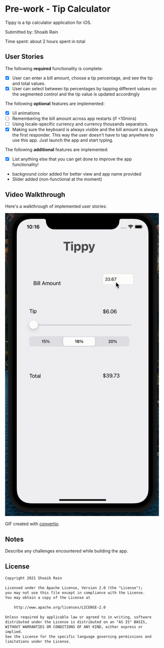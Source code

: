 # Pre-work - Tip Calculator

Tippy is a tip calculator application for iOS.

Submitted by: Shoaib Rain

Time spent: about 2 hours spent in total

## User Stories

The following **required** functionality is complete:

* [x] User can enter a bill amount, choose a tip percentage, and see the tip and total values.
* [x] User can select between tip percentages by tapping different values on the segmented control and the tip value is updated accordingly

The following **optional** features are implemented:

* [x] UI animations
* [ ] Remembering the bill amount across app restarts (if <10mins)
* [ ] Using locale-specific currency and currency thousands separators.
* [x] Making sure the keyboard is always visible and the bill amount is always the first responder. This way the user doesn't have to tap anywhere to use this app. Just launch the app and start typing.

The following **additional** features are implemented:

- [x] List anything else that you can get done to improve the app functionality!
- background color added for better view and app name provided
- Slider added (non-functional at the moment)

## Video Walkthrough

Here's a walkthrough of implemented user stories:

<img src='https://github.com/shoaibrain/prework/blob/main/prework.gif' title='Video Walkthrough' width='' alt='Video Walkthrough' />

GIF created with [convertio](https://convertio.co/).

## Notes

Describe any challenges encountered while building the app.

## License

    Copyright 2021 Shoaib Rain

    Licensed under the Apache License, Version 2.0 (the "License");
    you may not use this file except in compliance with the License.
    You may obtain a copy of the License at

        http://www.apache.org/licenses/LICENSE-2.0

    Unless required by applicable law or agreed to in writing, software
    distributed under the License is distributed on an "AS IS" BASIS,
    WITHOUT WARRANTIES OR CONDITIONS OF ANY KIND, either express or implied.
    See the License for the specific language governing permissions and
    limitations under the License.
